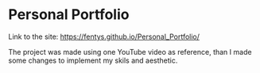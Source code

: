 ﻿# Personal Portfolio

Link to the site: https://fentys.github.io/Personal_Portfolio/

The project was made using one YouTube video as reference, than I made some changes to implement my skils and aesthetic.
